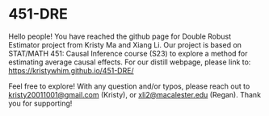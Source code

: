 # 451-DRE

Hello people! You have reached the github page for Double Robust Estimator project from Kristy Ma and Xiang Li. Our project is based on STAT/MATH 451: Causal Inference course (S23) to explore a method for estimating average causal effects. For our distill webpage, please link to: https://kristywhim.github.io/451-DRE/

Feel free to explore! With any question and/or typos, please reach out to kristy20011001@gmail.com (Kristy), or xli2@macalester.edu (Regan). Thank you for supporting!
